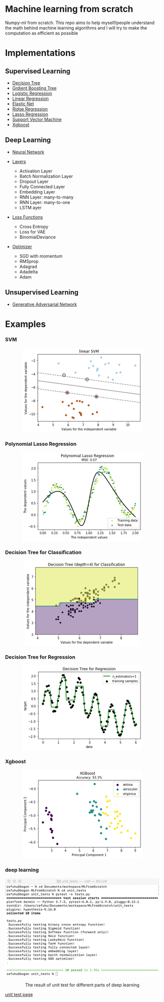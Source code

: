 # Machine learning from scratch
Numpy-ml from scratch. This repo aims to help myself/people understand the math behind
machine learning algorithms and I will try to make the computation as
efficient as possible

# Implementations

## Supervised Learning

- [Decision Tree](https://github.com/Superhzf/MLFromScratch/blob/master/numpy_ml/supervised_learning/decision_tree.py)
- [Grdient Boosting Tree](https://github.com/Superhzf/MLFromScratch/blob/master/numpy_ml/supervised_learning/gradient_boosting.py)
- [Logistic Regression](https://github.com/Superhzf/MLFromScratch/blob/master/numpy_ml/supervised_learning/logistic_regression.py)
- [Linear Regression](https://github.com/eriklindernoren/ML-From-Scratch/blob/master/mlfromscratch/supervised_learning/regression.py)
- [Elastic Net](https://github.com/eriklindernoren/ML-From-Scratch/blob/master/mlfromscratch/supervised_learning/regression.py)
- [Ridge Regression](https://github.com/Superhzf/MLFromScratch/blob/master/numpy_ml/supervised_learning/regression.py)
- [Lasso Regression](https://github.com/Superhzf/MLFromScratch/blob/master/numpy_ml/supervised_learning/regression.py)
- [Support Vector Machine](https://github.com/Superhzf/MLFromScratch/blob/master/numpy_ml/supervised_learning/support_vector_machine.py)
- [Xgboost](https://github.com/Superhzf/MLFromScratch/blob/master/numpy_ml/supervised_learning/xgboost.py)

## Deep Learning

- [Neural Network](https://github.com/Superhzf/MLFromScratch/blob/master/numpy_ml/deep_learning/neural_network.py)
- [Layers](https://github.com/Superhzf/MLFromScratch/blob/master/numpy_ml/deep_learning/layers.py)

  * Activation Layer
  * Batch Normalization Layer
  * Dropout Layer
  * Fully Connected Layer
  * Embedding Layer
  * RNN Layer: many-to-many
  * RNN Layer: many-to-one
  * LSTM ayer
- [Loss Functions](https://github.com/Superhzf/MLFromScratch/blob/master/numpy_ml/deep_learning/loss_functions.py)

  * Cross Entropy
  * Loss for VAE
  * BinomialDeviance
- [Optimizer](https://github.com/Superhzf/MLFromScratch/blob/master/numpy_ml/deep_learning/optimizers.py)

  * SGD with momentum
  * RMSprop
  * Adagrad
  * Adadelta
  * Adam

## Unsupervised Learning

- [Generative Adversarial Network](https://github.com/Superhzf/MLFromScratch/blob/master/numpy_ml/unsupervised_learning/generative_adversarial_network.py)

# Examples

### SVM
<p align="center">
<img src="/images/svm.png">
</p>

### Polynomial Lasso Regression
<p align="center">
<img src="/images/poly_lasso_regress.png">
</p>


### Decision Tree for Classification
<p align="center">
<img src="/images/decision_tree_classification.png">
</p>

### Decision Tree for Regression
<p align="center">
<img src="/images/decision_tree_regression.png">
</p>

### Xgboost
<p align="center">
<img src="/images/xgb.png">
</p>

### deep learning

<p align="center">
<img src="/images/unit_test.png">
</p>
<p align="center">
    The result of unit test for different parts of deep learning
</p>

[unit test page](https://github.com/Superhzf/MLFromScratch/tree/master/unit_tests)

